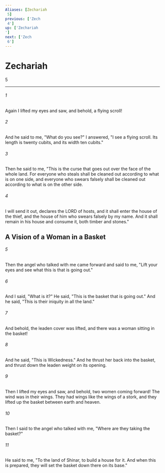 ```yaml
---
Aliases: [Zechariah 5]
previous: ['Zech 4']
up: ['Zechariah']
next: ['Zech 6']
---
```

# Zechariah 5

***
 

###### 1 
Again I lifted my eyes and saw, and behold, a flying scroll!  

###### 2 
And he said to me, "What do you see?" I answered, "I see a flying scroll. Its length is twenty cubits, and its width ten cubits."  

###### 3 
Then he said to me, "This is the curse that goes out over the face of the whole land. For everyone who steals shall be cleaned out according to what is on one side, and everyone who swears falsely shall be cleaned out according to what is on the other side.  

###### 4 
I will send it out, declares the LORD of hosts, and it shall enter the house of the thief, and the house of him who swears falsely by my name. And it shall remain in his house and consume it, both timber and stones."  ## A Vision of a Woman in a Basket  

###### 5 
Then the angel who talked with me came forward and said to me, "Lift your eyes and see what this is that is going out."  

###### 6 
And I said, "What is it?" He said, "This is the basket that is going out." And he said, "This is their iniquity in all the land."  

###### 7 
And behold, the leaden cover was lifted, and there was a woman sitting in the basket!  

###### 8 
And he said, "This is Wickedness." And he thrust her back into the basket, and thrust down the leaden weight on its opening.  

###### 9 
Then I lifted my eyes and saw, and behold, two women coming forward! The wind was in their wings. They had wings like the wings of a stork, and they lifted up the basket between earth and heaven.  

###### 10 
Then I said to the angel who talked with me, "Where are they taking the basket?"  

###### 11 
He said to me, "To the land of Shinar, to build a house for it. And when this is prepared, they will set the basket down there on its base."
